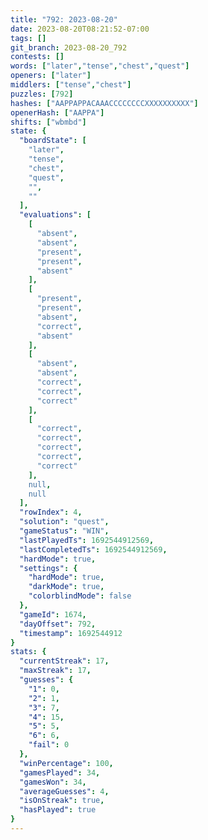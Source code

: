 ```yaml
---
title: "792: 2023-08-20"
date: 2023-08-20T08:21:52-07:00
tags: []
git_branch: 2023-08-20_792
contests: []
words: ["later","tense","chest","quest"]
openers: ["later"]
middlers: ["tense","chest"]
puzzles: [792]
hashes: ["AAPPAPPACAAACCCCCCCCXXXXXXXXXX"]
openerHash: ["AAPPA"]
shifts: ["wbmbd"]
state: {
  "boardState": [
    "later",
    "tense",
    "chest",
    "quest",
    "",
    ""
  ],
  "evaluations": [
    [
      "absent",
      "absent",
      "present",
      "present",
      "absent"
    ],
    [
      "present",
      "present",
      "absent",
      "correct",
      "absent"
    ],
    [
      "absent",
      "absent",
      "correct",
      "correct",
      "correct"
    ],
    [
      "correct",
      "correct",
      "correct",
      "correct",
      "correct"
    ],
    null,
    null
  ],
  "rowIndex": 4,
  "solution": "quest",
  "gameStatus": "WIN",
  "lastPlayedTs": 1692544912569,
  "lastCompletedTs": 1692544912569,
  "hardMode": true,
  "settings": {
    "hardMode": true,
    "darkMode": true,
    "colorblindMode": false
  },
  "gameId": 1674,
  "dayOffset": 792,
  "timestamp": 1692544912
}
stats: {
  "currentStreak": 17,
  "maxStreak": 17,
  "guesses": {
    "1": 0,
    "2": 1,
    "3": 7,
    "4": 15,
    "5": 5,
    "6": 6,
    "fail": 0
  },
  "winPercentage": 100,
  "gamesPlayed": 34,
  "gamesWon": 34,
  "averageGuesses": 4,
  "isOnStreak": true,
  "hasPlayed": true
}
---
```

<!-- more -->
